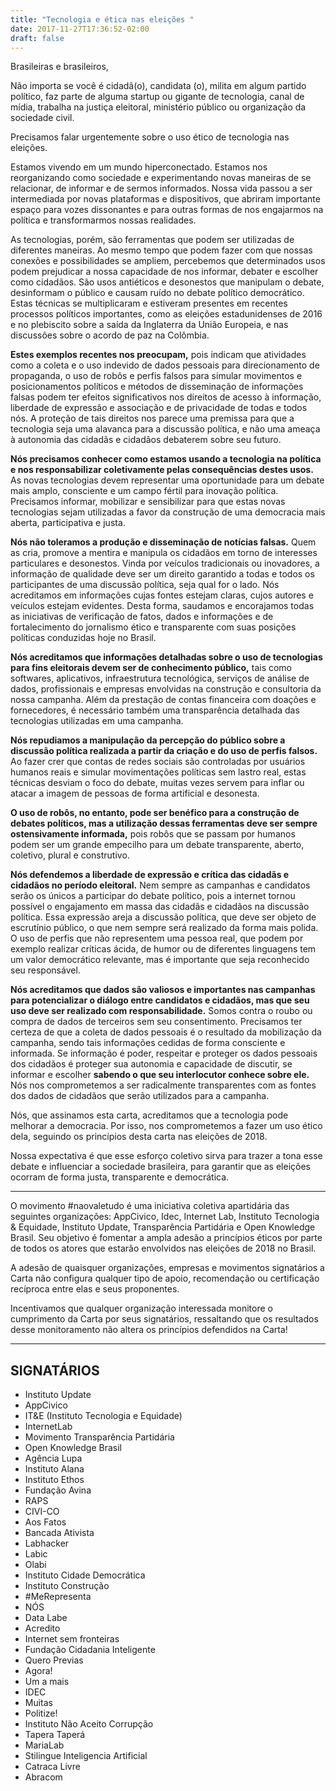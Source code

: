 ```yaml
---
title: "Tecnologia e ética nas eleições "
date: 2017-11-27T17:36:52-02:00
draft: false
---
```

Brasileiras e brasileiros,

Não importa se você é cidadã(o), candidata (o), milita em algum partido político, faz parte de alguma startup ou gigante de tecnologia, canal de mídia, trabalha na justiça eleitoral, ministério público ou organização da sociedade civil.

Precisamos falar urgentemente sobre o uso ético de tecnologia nas eleições.

Estamos vivendo em um mundo hiperconectado. Estamos nos reorganizando como sociedade e experimentando novas maneiras de se relacionar, de informar e de sermos informados. Nossa vida passou a ser intermediada por novas plataformas e dispositivos, que abriram importante espaço para vozes dissonantes e para outras formas de nos engajarmos na política e transformarmos nossas realidades.

As tecnologias, porém, são ferramentas que podem ser utilizadas de diferentes maneiras. Ao mesmo tempo que podem fazer com que nossas conexões e possibilidades se ampliem, percebemos que determinados usos podem prejudicar a nossa capacidade de nos informar, debater e escolher como cidadãos. São usos antiéticos e desonestos que manipulam o debate, desinformam o público e causam ruído no debate político democrático. Estas técnicas se multiplicaram e estiveram presentes em recentes processos políticos importantes, como as eleições estadunidenses de 2016 e no plebiscito sobre a saída da Inglaterra da União Europeia, e nas discussões sobre o acordo de paz na Colômbia.

**Estes exemplos recentes nos preocupam,** pois indicam que atividades como a coleta e o uso indevido de dados pessoais para direcionamento de propaganda, o uso de robôs e perfis falsos para simular movimentos e posicionamentos políticos e métodos de disseminação de informações falsas podem ter efeitos significativos nos direitos de acesso à informação, liberdade de expressão e associação e de privacidade de todas e todos nós. A proteção de tais direitos nos parece uma premissa para que a tecnologia seja uma alavanca para a discussão política, e não uma ameaça à autonomia das cidadãs e cidadãos debaterem sobre seu futuro.

**Nós precisamos conhecer como estamos usando a tecnologia na política e nos responsabilizar coletivamente pelas consequências destes usos.** As novas tecnologias devem representar uma oportunidade para um debate mais amplo, consciente e um campo fértil para inovação política. Precisamos informar, mobilizar e sensibilizar para que estas novas tecnologias sejam utilizadas a favor da construção de uma democracia mais aberta, participativa e justa.

**Nós não toleramos a produção e disseminação de notícias falsas.** Quem as cria, promove a mentira e manipula os cidadãos em torno de interesses particulares e desonestos. Vinda por veículos tradicionais ou inovadores, a informação de qualidade deve ser um direito garantido a todas e todos os participantes de uma discussão política, seja qual for o lado. Nós acreditamos em informações cujas fontes estejam claras, cujos autores e veículos estejam evidentes. Desta forma, saudamos e encorajamos todas as iniciativas de verificação de fatos, dados e informações e de fortalecimento do jornalismo ético e transparente com suas posições políticas conduzidas hoje no Brasil.

**Nós acreditamos que informações detalhadas sobre o uso de tecnologias para fins eleitorais devem ser de conhecimento público,** tais como softwares, aplicativos, infraestrutura tecnológica, serviços de análise de dados, profissionais e empresas envolvidas na construção e consultoria da nossa campanha. Além da prestação de contas financeira com doações e fornecedores, é necessário também uma transparência detalhada das tecnologias utilizadas em uma campanha.

**Nós repudiamos a manipulação da percepção do público sobre a discussão política realizada a partir da criação e do uso de perfis falsos.** Ao fazer crer que contas de redes sociais são controladas por usuários humanos reais e simular movimentações políticas sem lastro real, estas técnicas desviam o foco do debate, muitas vezes servem para inflar ou atacar a imagem de pessoas de forma artificial e desonesta.

**O uso de robôs, no entanto, pode ser benéfico para a construção de debates políticos, mas a utilização dessas ferramentas deve ser sempre ostensivamente informada,** pois robôs que se passam por humanos podem ser um grande empecilho para um debate transparente, aberto, coletivo, plural e construtivo.

**Nós defendemos a liberdade de expressão e crítica das cidadãs e cidadãos no período eleitoral.** Nem sempre as campanhas e candidatos serão os únicos a participar do debate político, pois a internet tornou possível o engajamento em massa das cidadãs e cidadãos na discussão política. Essa expressão areja a discussão política, que deve ser objeto de escrutínio público, o que nem sempre será realizado da forma mais polida. O uso de perfis que não representem uma pessoa real, que podem por exemplo realizar críticas ácida, de humor ou de diferentes linguagens tem um valor democrático relevante, mas é importante que seja reconhecido seu responsável.

**Nós acreditamos que dados são valiosos e importantes nas campanhas para potencializar o diálogo entre candidatos e cidadãos, mas que seu uso deve ser realizado com responsabilidade.** Somos contra o roubo ou compra de dados de terceiros sem seu consentimento. Precisamos ter certeza de que a coleta de dados pessoais é o resultado da mobilização da campanha, sendo tais informações cedidas de forma consciente e informada. Se informação é poder, respeitar e proteger os dados pessoais dos cidadãos é proteger sua autonomia e capacidade de discutir, se informar e escolher **sabendo o que seu interlocutor conhece sobre ele.** Nós nos comprometemos a ser radicalmente transparentes com as fontes dos dados de cidadãos que serão utilizados para a campanha.



Nós, que assinamos esta carta, acreditamos que a tecnologia pode melhorar a democracia. Por isso, nos comprometemos a fazer um uso ético dela, seguindo os princípios desta carta nas eleições de 2018.

Nossa expectativa é que esse esforço coletivo sirva para trazer a tona esse debate e influenciar a sociedade brasileira, para garantir que as eleições ocorram de forma justa, transparente e democrática.


---

O movimento #naovaletudo é uma iniciativa coletiva apartidária das seguintes organizações: AppCivico, Idec, Internet Lab, Instituto Tecnologia & Equidade, Instituto Update, Transparência Partidária e Open Knowledge Brasil. Seu objetivo é fomentar a ampla adesão a princípios éticos por parte de todos os atores que estarão envolvidos nas eleições de 2018 no Brasil.

A adesão de quaisquer organizações, empresas e movimentos signatários a Carta não configura qualquer tipo de apoio, recomendação ou certificação recíproca entre elas e  seus proponentes.

Incentivamos que qualquer organização interessada monitore o cumprimento da Carta por seus signatários, ressaltando que os resultados desse monitoramento não altera os princípios defendidos na Carta!

---

## SIGNATÁRIOS

- Instituto Update
- AppCivico
- IT&E (Instituto Tecnologia e Equidade)
- InternetLab
- Movimento Transparência Partidária
- Open Knowledge Brasil
- Agência Lupa
- Instituto Alana
- Instituto Ethos
- Fundação Avina
- RAPS
- CIVI-CO
- Aos Fatos
- Bancada Ativista
- Labhacker
- Labic
- Olabi
- Instituto Cidade Democrática
- Instituto Construção
- #MeRepresenta
- NÓS
- Data Labe
- Acredito
- Internet sem fronteiras
- Fundação Cidadania Inteligente
- Quero Previas
- Agora!
- Um a mais
- IDEC
- Muitas
- Politize!
- Instituto Não Aceito Corrupção
- Tapera Taperá
- MariaLab
- Stilingue Inteligencia Artificial
- Catraca Livre
- Abracom
